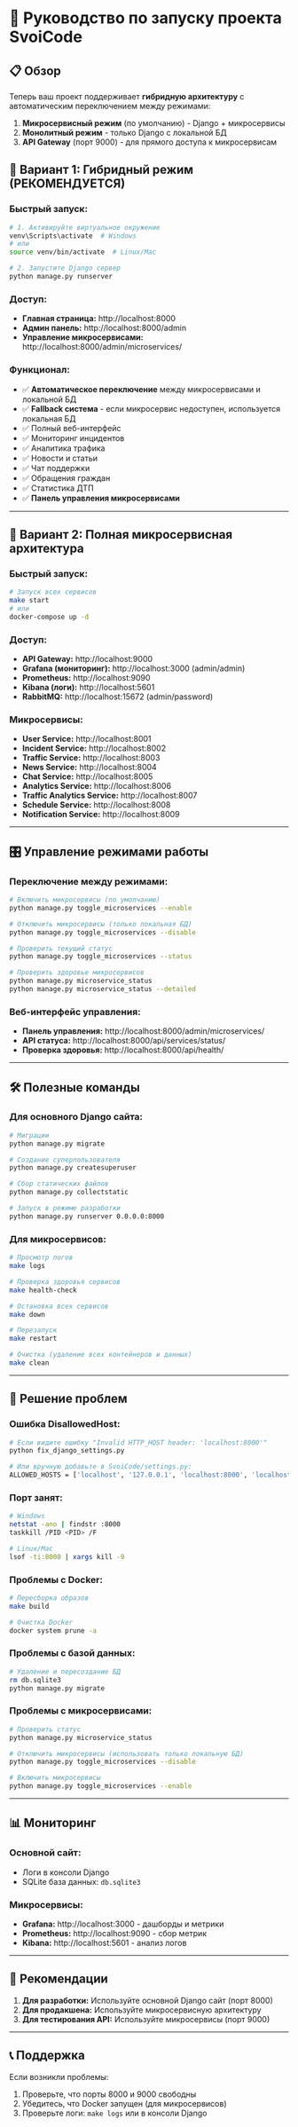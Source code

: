 # 🚀 Руководство по запуску проекта SvoiCode

## 📋 Обзор

Теперь ваш проект поддерживает **гибридную архитектуру** с автоматическим переключением между режимами:

1. **Микросервисный режим** (по умолчанию) - Django + микросервисы
2. **Монолитный режим** - только Django с локальной БД
3. **API Gateway** (порт 9000) - для прямого доступа к микросервисам

## 🎯 Вариант 1: Гибридный режим (РЕКОМЕНДУЕТСЯ)

### Быстрый запуск:
```bash
# 1. Активируйте виртуальное окружение
venv\Scripts\activate  # Windows
# или
source venv/bin/activate  # Linux/Mac

# 2. Запустите Django сервер
python manage.py runserver
```

### Доступ:
- **Главная страница:** http://localhost:8000
- **Админ панель:** http://localhost:8000/admin
- **Управление микросервисами:** http://localhost:8000/admin/microservices/

### Функционал:
- ✅ **Автоматическое переключение** между микросервисами и локальной БД
- ✅ **Fallback система** - если микросервис недоступен, используется локальная БД
- ✅ Полный веб-интерфейс
- ✅ Мониторинг инцидентов
- ✅ Аналитика трафика
- ✅ Новости и статьи
- ✅ Чат поддержки
- ✅ Обращения граждан
- ✅ Статистика ДТП
- ✅ **Панель управления микросервисами**

---

## 🔧 Вариант 2: Полная микросервисная архитектура

### Быстрый запуск:
```bash
# Запуск всех сервисов
make start
# или
docker-compose up -d
```

### Доступ:
- **API Gateway:** http://localhost:9000
- **Grafana (мониторинг):** http://localhost:3000 (admin/admin)
- **Prometheus:** http://localhost:9090
- **Kibana (логи):** http://localhost:5601
- **RabbitMQ:** http://localhost:15672 (admin/password)

### Микросервисы:
- **User Service:** http://localhost:8001
- **Incident Service:** http://localhost:8002
- **Traffic Service:** http://localhost:8003
- **News Service:** http://localhost:8004
- **Chat Service:** http://localhost:8005
- **Analytics Service:** http://localhost:8006
- **Traffic Analytics Service:** http://localhost:8007
- **Schedule Service:** http://localhost:8008
- **Notification Service:** http://localhost:8009

---

## 🎛️ Управление режимами работы

### Переключение между режимами:

```bash
# Включить микросервисы (по умолчанию)
python manage.py toggle_microservices --enable

# Отключить микросервисы (только локальная БД)
python manage.py toggle_microservices --disable

# Проверить текущий статус
python manage.py toggle_microservices --status

# Проверить здоровье микросервисов
python manage.py microservice_status
python manage.py microservice_status --detailed
```

### Веб-интерфейс управления:
- **Панель управления:** http://localhost:8000/admin/microservices/
- **API статуса:** http://localhost:8000/api/services/status/
- **Проверка здоровья:** http://localhost:8000/api/health/

---

## 🛠️ Полезные команды

### Для основного Django сайта:
```bash
# Миграции
python manage.py migrate

# Создание суперпользователя
python manage.py createsuperuser

# Сбор статических файлов
python manage.py collectstatic

# Запуск в режиме разработки
python manage.py runserver 0.0.0.0:8000
```

### Для микросервисов:
```bash
# Просмотр логов
make logs

# Проверка здоровья сервисов
make health-check

# Остановка всех сервисов
make down

# Перезапуск
make restart

# Очистка (удаление всех контейнеров и данных)
make clean
```

---

## 🚨 Решение проблем

### Ошибка DisallowedHost:
```bash
# Если видите ошибку "Invalid HTTP_HOST header: 'localhost:8000'"
python fix_django_settings.py

# Или вручную добавьте в SvoiCode/settings.py:
ALLOWED_HOSTS = ['localhost', '127.0.0.1', 'localhost:8000', 'localhost:9000']
```

### Порт занят:
```bash
# Windows
netstat -ano | findstr :8000
taskkill /PID <PID> /F

# Linux/Mac
lsof -ti:8000 | xargs kill -9
```

### Проблемы с Docker:
```bash
# Пересборка образов
make build

# Очистка Docker
docker system prune -a
```

### Проблемы с базой данных:
```bash
# Удаление и пересоздание БД
rm db.sqlite3
python manage.py migrate
```

### Проблемы с микросервисами:
```bash
# Проверить статус
python manage.py microservice_status

# Отключить микросервисы (использовать только локальную БД)
python manage.py toggle_microservices --disable

# Включить микросервисы
python manage.py toggle_microservices --enable
```

---

## 📊 Мониторинг

### Основной сайт:
- Логи в консоли Django
- SQLite база данных: `db.sqlite3`

### Микросервисы:
- **Grafana:** http://localhost:3000 - дашборды и метрики
- **Prometheus:** http://localhost:9090 - сбор метрик
- **Kibana:** http://localhost:5601 - анализ логов

---

## 🎯 Рекомендации

1. **Для разработки:** Используйте основной Django сайт (порт 8000)
2. **Для продакшена:** Используйте микросервисную архитектуру
3. **Для тестирования API:** Используйте микросервисы (порт 9000)

---

## 📞 Поддержка

Если возникли проблемы:
1. Проверьте, что порты 8000 и 9000 свободны
2. Убедитесь, что Docker запущен (для микросервисов)
3. Проверьте логи: `make logs` или в консоли Django
